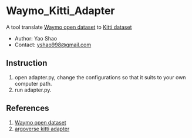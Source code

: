 # Waymo_Kitti_Adapter
A tool translate [Waymo open dataset](https://waymo.com/open/) to [Kitti dataset](http://www.cvlibs.net/datasets/kitti/)
- Author: Yao Shao
- Contact: yshao998@gmail.com 
## Instruction
1. open adapter.py, change the configurations so that it suits to your own computer path.
2. run adapter.py.
## References
1. [Waymo open dataset](https://github.com/waymo-research/waymo-open-dataset)
2. [argoverse kitti adapter](https://github.com/yzhou377/argoverse-kitti-adapter)
